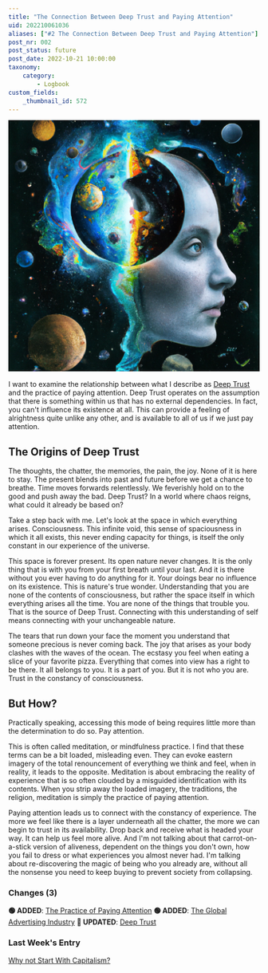 ```yaml
---
title: "The Connection Between Deep Trust and Paying Attention"
uid: 202210061036
aliases: ["#2 The Connection Between Deep Trust and Paying Attention"]
post_nr: 002
post_status: future
post_date: 2022-10-21 10:00:00
taxonomy:
    category:
        - Logbook
custom_fields:
    _thumbnail_id: 572
---
```


![The Connection Between Deep Trust and Paying Attention](/_images/image-the-connection-between-deep-trust-and-paying-attention.jpg "The Connection Between Deep Trust and Paying Attention")

I want to examine the relationship between what I describe as [Deep Trust](./deep-trust.md) and the practice of paying attention. Deep Trust operates on the assumption that there is something within us that has no external dependencies. In fact, you can't influence its existence at all. This can provide a feeling of alrightness quite unlike any other, and is available to all of us if we just pay attention.

## The Origins of Deep Trust

The thoughts, the chatter, the memories, the pain, the joy. None of it is here to stay. The present blends into past and future before we get a chance to breathe. Time moves forwards relentlessly. We feverishly hold on to the good and push away the bad. Deep Trust? In a world where chaos reigns, what could it already be based on?

Take a step back with me. Let's look at the space in which everything arises. Consciousness. This infinite void, this sense of spaciousness in which it all exists, this never ending capacity for things, is itself the only constant in our experience of the universe.

This space is forever present. Its open nature never changes. It is the only thing that is with you from your first breath until your last. And it is there without you ever having to do anything for it. Your doings bear no influence on its existence. This is nature's true wonder. Understanding that you are none of the contents of consciousness, but rather the space itself in which everything arises all the time. You are none of the things that trouble you. That is the source of Deep Trust. Connecting with this understanding of self means connecting with your unchangeable nature.

The tears that run down your face the moment you understand that someone precious is never coming back. The joy that arises as your body clashes with the waves of the ocean. The ecstasy you feel when eating a slice of your favorite pizza.  Everything that comes into view has a right to be there. It all belongs to you. It is a part of you. But it is not who you are. Trust in the constancy of consciousness.

## But How?

Practically speaking, accessing this mode of being requires little more than the determination to do so. Pay attention.

This is often called meditation, or mindfulness practice. I find that these terms can be a bit loaded, misleading even. They can evoke eastern imagery of the total renouncement of everything we think and feel, when in reality, it leads to the opposite. Meditation is about embracing the reality of experience that is so often clouded by a misguided identification with its contents. When you strip away the loaded imagery, the traditions, the religion, meditation is simply the practice of paying attention.

Paying attention leads us to connect with the constancy of experience. The more we feel like there is a layer underneath all the chatter, the more we can begin to trust in its availability. Drop back and receive what is headed your way. It can help us feel more alive. And I'm not talking about that carrot-on-a-stick version of aliveness, dependent on the things you don't own, how you fail to dress or what experiences you almost never had. I'm talking about re-discovering the magic of being who you already are, without all the nonsense you need to keep buying to prevent society from collapsing.

### Changes (3)
**🟢 ADDED**: [The Practice of Paying Attention](./the-practice-of-paying-attention.md)
**🟢 ADDED**: [The Global Advertising Industry](./the-global-advertising-industry.md)
**🔵 UPDATED**: [Deep Trust](./deep-trust.md)

### Last Week's Entry
[Why not Start With Capitalism?](./why-not-start-with-capitalism.md)